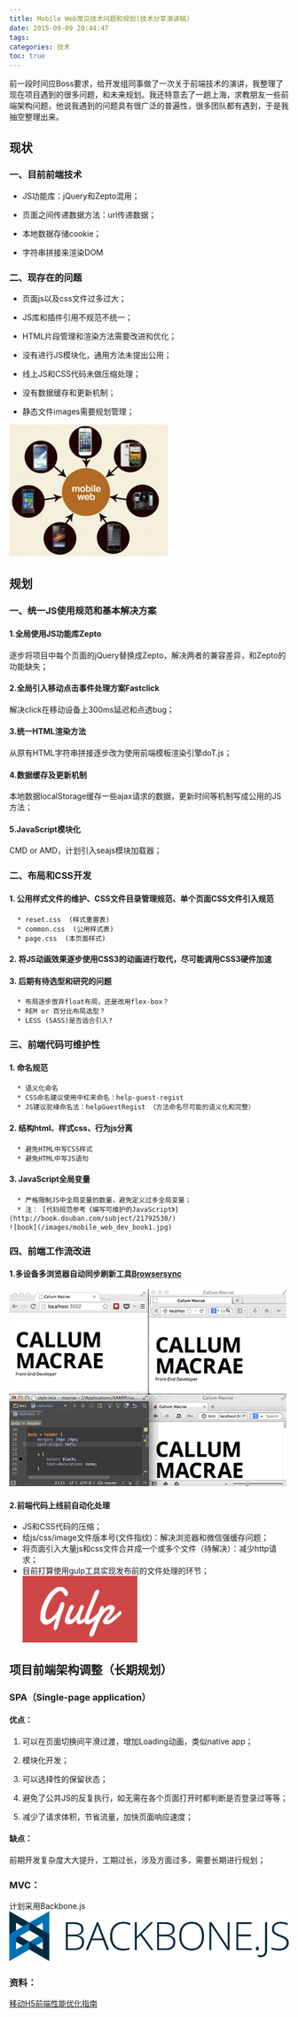 ```yaml
---
title: Mobile Web常见技术问题和规划(技术分享演讲稿)
date: 2015-09-09 20:44:47
tags:
categories: 技术
toc: true
---
```



前一段时间应Boss要求，给开发组同事做了一次关于前端技术的演讲，我整理了现在项目遇到的很多问题，和未来规划。我还特意去了一趟上海，求教朋友一些前端架构问题，他说我遇到的问题具有很广泛的普遍性，很多团队都有遇到，于是我抽空整理出来。

## 现状
### 一、目前前端技术
* JS功能库：jQuery和Zepto混用；

* 页面之间传递数据方法：url传递数据；

* 本地数据存储cookie；

* 字符串拼接来渲染DOM

### 二、现存在的问题
* 页面js以及css文件过多过大；

* JS库和插件引用不规范不统一；

* HTML片段管理和渲染方法需要改进和优化；

* 没有进行JS模块化，通用方法未提出公用；

* 线上JS和CSS代码未做压缩处理；

* 没有数据缓存和更新机制；

* 静态文件images需要规划管理；

![mobile phone](/images/mobile_web_dev_phone.jpg)


## 规划
### 一、统一JS使用规范和基本解决方案
#### 1.全局使用JS功能库Zepto
逐步将项目中每个页面的jQuery替换成Zepto，解决两者的兼容差异，和Zepto的功能缺失；

#### 2.全局引入移动点击事件处理方案Fastclick
解决click在移动设备上300ms延迟和点透bug；

#### 3.统一HTML渲染方法
从原有HTML字符串拼接逐步改为使用前端模板渲染引擎doT.js；

#### 4.数据缓存及更新机制
本地数据localStorage缓存一些ajax请求的数据，更新时间等机制写成公用的JS方法；

#### 5.JavaScript模块化
CMD or AMD，计划引入seajs模块加载器；


### 二、布局和CSS开发
#### 1. 公用样式文件的维护、CSS文件目录管理规范、单个页面CSS文件引入规范
	  * reset.css  (样式重置表)
	  * common.css  (公用样式表)
	  * page.css  (本页面样式)

#### 2. 将JS动画效果逐步使用CSS3的动画进行取代，尽可能调用CSS3硬件加速

#### 3. 后期有待选型和研究的问题
	  * 布局逐步放弃float布局，还是改用flex-box？
	  * REM or 百分比布局选型？
	  * LESS (SASS)是否适合引入?


### 三、前端代码可维护性
#### 1. 命名规范
	  * 语义化命名
	  * CSS命名建议使用中杠来命名：help-guest-regist
	  * JS建议驼峰命名法：helpGuestRegist （方法命名尽可能的语义化和完整）

#### 2. 结构html、样式css、行为js分离
	  * 避免HTML中写CSS样式
	  * 避免HTML中写JS语句

#### 3. JavaScript全局变量
	  * 严格限制JS中全局变量的数量，避免定义过多全局变量；
	  * 注： [代码规范参考《编写可维护的JavaScript》](http://book.douban.com/subject/21792530/)
	![book](/images/mobile_web_dev_book1.jpg)


### 四、前端工作流改进
#### 1.多设备多浏览器自动同步刷新工具[Browsersync](http://www.browsersync.cn/)
![server](/images/mobile_web_dev_server.gif)

#### 2.前端代码上线前自动化处理
* JS和CSS代码的压缩；
* 给js/css/image文件版本号(文件指纹)：解决浏览器和微信强缓存问题；
* 将页面引入大量js和css文件合并成一个或多个文件（待解决）：减少http请求；
* 目前打算使用gulp工具实现发布前的文件处理的环节；
![gulp](/images/gulp_logo.png)


## 项目前端架构调整（长期规划）
### SPA（Single-page application）
#### 优点：
1. 可以在页面切换间平滑过渡，增加Loading动画，类似native app；

2. 模块化开发；

3. 可以选择性的保留状态；

4. 避免了公共JS的反复执行，如无需在各个页面打开时都判断是否登录过等等；

5. 减少了请求体积，节省流量，加快页面响应速度；

#### 缺点：
 前期开发复杂度大大提升，工期过长，涉及方面过多，需要长期进行规划；

### MVC：
计划采用Backbone.js
![backbone_logo](/images/backbone_logo.png)


### 资料：
[移动H5前端性能优化指南](http://isux.tencent.com/h5-performance.html)
